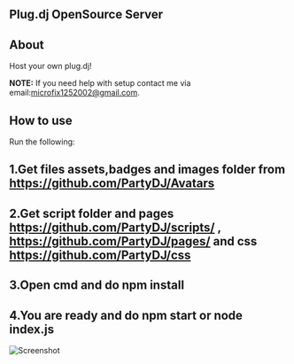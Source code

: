 ## Plug.dj OpenSource Server

## About


Host your own plug.dj!

**NOTE:** If you need help with setup contact me via email:microfix1252002@gmail.com.

## How to use
Run the following:

1.Get files assets,badges and images folder from https://github.com/PartyDJ/Avatars
-------------

2.Get script folder and pages https://github.com/PartyDJ/scripts/ , https://github.com/PartyDJ/pages/ and css https://github.com/PartyDJ/css
-------------

3.Open cmd and do npm install
-------------

4.You are ready and do npm start or node index.js
-------------
![Screenshot](https://i.imgur.com/6jTIYnz.jpg)
